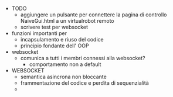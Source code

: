 - TODO
	- aggiungere un pulsante per connettere la pagina di controllo NaiveGui.html a un virtualrobot remoto
	- scrivere test per websocket
- funzioni importanti per
	- incapsulamento e riuso del codice
	- principio fondante dell' OOP
- websocket
	- comunica a tutti i membri connessi alla websocket?
		- comportamento non a default
- WEBSOCKET
	- semantica asincrona non bloccante
	- frammentazione del codice e perdita di sequenzialità
	-